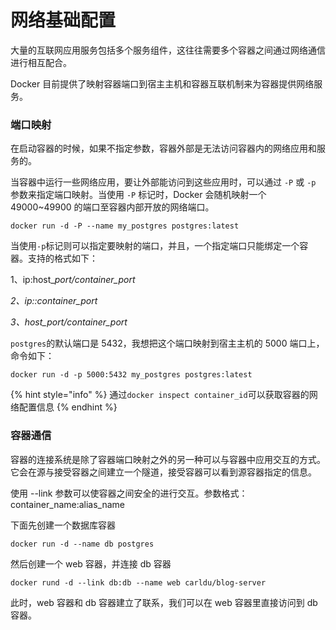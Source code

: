 # 网络基础配置

大量的互联网应用服务包括多个服务组件，这往往需要多个容器之间通过网络通信进行相互配合。

Docker 目前提供了映射容器端口到宿主主机和容器互联机制来为容器提供网络服务。

### 端口映射

在启动容器的时候，如果不指定参数，容器外部是无法访问容器内的网络应用和服务的。

当容器中运行一些网络应用，要让外部能访问到这些应用时，可以通过 `-P` 或 `-p` 参数来指定端口映射。当使用 `-P` 标记时，Docker 会随机映射一个 49000\~49900 的端口至容器内部开放的网络端口。

```shell
docker run -d -P --name my_postgres postgres:latest
```

当使用`-p`标记则可以指定要映射的端口，并且，一个指定端口只能绑定一个容器。支持的格式如下：

1、ip:host\__port/container\_port_

_2、ip::container\_port_

_3、host\_port/container\_port_

`postgres`的默认端口是 5432，我想把这个端口映射到宿主主机的 5000 端口上，命令如下：

```shell
docker run -d -p 5000:5432 my_postgres postgres:latest
```

{% hint style="info" %}
通过`docker inspect container_id`可以获取容器的网络配置信息
{% endhint %}

### 容器通信

容器的连接系统是除了容器端口映射之外的另一种可以与容器中应用交互的方式。它会在源与接受容器之间建立一个隧道，接受容器可以看到源容器指定的信息。

使用 --link 参数可以使容器之间安全的进行交互。参数格式：container\_name:alias\_name

下面先创建一个数据库容器

```
docker run -d --name db postgres
```

然后创建一个 web 容器，并连接 db 容器

```
docker rund -d --link db:db --name web carldu/blog-server
```

此时，web 容器和 db 容器建立了联系，我们可以在 web 容器里直接访问到 db 容器。

